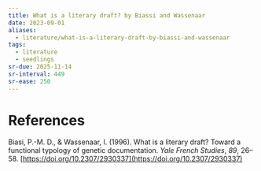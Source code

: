 ```yaml
---
title: What is a literary draft? by Biassi and Wassenaar
date: 2023-09-01
aliases:
  - literature/what-is-a-literary-draft-by-biassi-and-wassenaar
tags:
  - literature
  - seedlings
sr-due: 2025-11-14
sr-interval: 449
sr-ease: 250
---
```


# References

Biasi, P.-M. D., & Wassenaar, I. (1996). What is a literary draft? Toward a functional typology of genetic documentation. _Yale French Studies_, _89_, 26–58. [https://doi.org/10.2307/2930337](https://doi.org/10.2307/2930337)